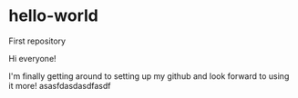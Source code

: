 # hello-world
First repository

Hi everyone!

I'm finally getting around to setting up my github and look forward to using it more!
asasfdasdasdfasdf
